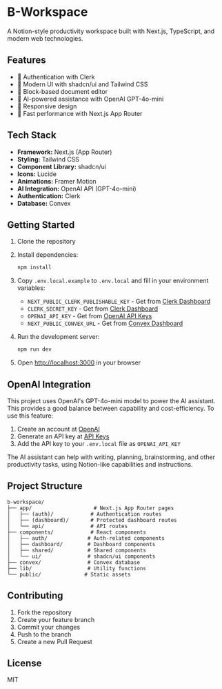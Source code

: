 # B-Workspace

A Notion-style productivity workspace built with Next.js, TypeScript, and modern web technologies.

## Features

- 🔐 Authentication with Clerk
- 🎨 Modern UI with shadcn/ui and Tailwind CSS
- 📝 Block-based document editor
- 🤖 AI-powered assistance with OpenAI GPT-4o-mini
- 📱 Responsive design
- 🚀 Fast performance with Next.js App Router

## Tech Stack

- **Framework:** Next.js (App Router)
- **Styling:** Tailwind CSS
- **Component Library:** shadcn/ui
- **Icons:** Lucide
- **Animations:** Framer Motion
- **AI Integration:** OpenAI API (GPT-4o-mini)
- **Authentication:** Clerk
- **Database:** Convex

## Getting Started

1. Clone the repository
2. Install dependencies:
   ```bash
   npm install
   ```
3. Copy `.env.local.example` to `.env.local` and fill in your environment variables:
   - `NEXT_PUBLIC_CLERK_PUBLISHABLE_KEY` - Get from [Clerk Dashboard](https://dashboard.clerk.dev/)
   - `CLERK_SECRET_KEY` - Get from [Clerk Dashboard](https://dashboard.clerk.dev/)
   - `OPENAI_API_KEY` - Get from [OpenAI API Keys](https://platform.openai.com/api-keys)
   - `NEXT_PUBLIC_CONVEX_URL` - Get from [Convex Dashboard](https://dashboard.convex.dev/)

4. Run the development server:
   ```bash
   npm run dev
   ```

5. Open [http://localhost:3000](http://localhost:3000) in your browser

## OpenAI Integration

This project uses OpenAI's GPT-4o-mini model to power the AI assistant. This provides a good balance between capability and cost-efficiency. To use this feature:

1. Create an account at [OpenAI](https://platform.openai.com/signup)
2. Generate an API key at [API Keys](https://platform.openai.com/api-keys)
3. Add the API key to your `.env.local` file as `OPENAI_API_KEY`

The AI assistant can help with writing, planning, brainstorming, and other productivity tasks, using Notion-like capabilities and instructions.

## Project Structure

```
b-workspace/
├── app/                    # Next.js App Router pages
│   ├── (auth)/            # Authentication routes
│   ├── (dashboard)/       # Protected dashboard routes
│   └── api/               # API routes
├── components/            # React components
│   ├── auth/             # Auth-related components
│   ├── dashboard/        # Dashboard components
│   ├── shared/           # Shared components
│   └── ui/               # shadcn/ui components
├── convex/               # Convex database
├── lib/                  # Utility functions
└── public/              # Static assets
```

## Contributing

1. Fork the repository
2. Create your feature branch
3. Commit your changes
4. Push to the branch
5. Create a new Pull Request

## License

MIT
